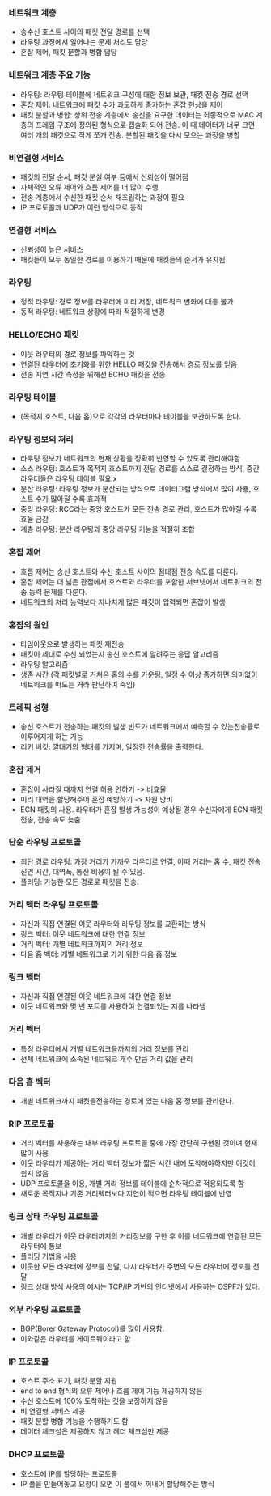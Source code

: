 ### 네트워크 계층
- 송수신 호스트 사이의 패킷 전달 경로를 선택
- 라우팅 과정에서 일어나는 문제 처리도 담당
- 혼잡 제어, 패킷 분할과 병합 담당

### 네트워크 계층 주요 기능
- 라우팅: 라우팅 테이블에 네트워크 구성에 대한 정보 보관, 패킷 전송 경로 선택
- 혼잡 제어: 네트워크에 패킷 수가 과도하게 증가하는 혼잡 현상을 제어
- 패킷 분할과 병합: 상위 전송 계층에서 송신을 요구한 데이터는 최종적으로 MAC 계층의 프레임 구조에 정의된 형식으로 캡슐화 되어 전송. 이 때 데이터가 너무 크면 여러 개의 패킷으로 작게 쪼개 전송. 분할된 패킷을 다시 모으는 과정을 병합

### 비연결형 서비스
- 패킷의 전달 순서, 패킷 분실 여부 등에서 신뢰성이 떨어짐
- 자체적인 오류 제어와 흐름 제어를 더 많이 수행
- 전송 계층에서 수신한 패킷 순서 재조립하는 과정이 필요
- IP 프로토콜과 UDP가 이런 방식으로 동작

### 연결형 서비스
- 신뢰성이 높은 서비스
- 패킷들이 모두 동일한 경로를 이용하기 때문에 패킷들의 순서가 유지됨

### 라우팅
- 정적 라우팅: 경로 정보를 라우터에 미리 저장, 네트워크 변화에 대응 불가
- 동적 라우팅: 네트워크 상황에 따라 적절하게 변경

### HELLO/ECHO 패킷
- 이웃 라우터의 경로 정보를 파악하는 것
- 연결된 라우터에 초기화를 위한 HELLO 패킷을 전송해서 경로 정보를 얻음
- 전송 지연 시간 측정을 위해선 ECHO 패킷을 전송

### 라우팅 테이블
- (목적지 호스트, 다음 홉)으로 각각의 라우터마다 테이블을 보관하도록 한다.

### 라우팅 정보의 처리
- 라우팅 정보가 네트워크의 현재 상황을 정확히 반영할 수 있도록 관리해야함
- 소스 라우팅: 호스트가 목적지 호스트까지 전달 경로를 스스로 결정하는 방식, 중간 라우터들은 라우팅 테이블 필요 x
- 분산 라우팅: 라우팅 정보가 분산되는 방식으로 데이터그램 방식에서 많이 사용, 호스트 수가 많아질 수록 효과적
- 중앙 라우팅: RCC라는 중앙 호스트가 모든 전송 경로 관리, 호스트가 많아질 수록 효율 급감
- 계층 라우팅: 분산 라우팅과 중앙 라우팅 기능을 적절히 조합

### 혼잡 제어
- 흐름 제어는 송신 호스트와 수신 호스트 사이의 점대점 전송 속도를 다룬다.
- 혼잡 제어는 더 넓은 관점에서 호스트와 라우터를 포함한 서브넷에서 네트워크의 전송 능력 문제를 다룬다.
- 네트워크의 처리 능력보다 지나치게 많은 패킷이 입력되면 혼잡이 발생

### 혼잡의 원인
- 타임아웃으로 발생하는 패킷 재전송
- 패킷이 제대로 수신 되었는지 송신 호스트에 알려주는 응답 알고리즘
- 라우팅 알고리즘
- 생존 시간 (각 패킷별로 거쳐온 홉의 수를 카운팅, 일정 수 이상 증가하면 의미없이 네트워크를 떠도는 거라 판단하여 죽임)

### 트레픽 성형
- 송신 호스트가 전송하는 패킷의 발생 빈도가 네트워크에서 예측할 수 있는전송률로 이루어지게 하는 기능
- 리키 버킷: 깔대기의 형태를 가지며, 일정한 전송률을 출력한다.

### 혼잡 제거
- 혼잡이 사라질 때까지 연결 허용 안하기 -> 비효율
- 미리 대역을 할당해주어 혼잡 예방하기 -> 자원 낭비
- ECN 패킷의 사용. 라우터가 혼잡 발생 가능성이 예상될 경우 수신자에게 ECN 패킷 전송, 전송 속도 늦춤

### 단순 라우팅 프로토콜
- 최단 경로 라우팅: 가장 거리가 가까운 라우터로 연결, 이때 거리는 홉 수, 패킷 전송 진연 시간, 대역폭, 통신 비용이 될 수 있음.
- 플러딩: 가능한 모든 경로로 패킷을 전송.

### 거리 벡터 라우팅 프로토콜
- 자신과 직접 연결된 이웃 라우터와 라우팅 정보를 교환하는 방식
- 링크 벡터: 이웃 네트워크에 대한 연결 정보
- 거리 벡터: 개별 네트워크까지의 거리 정보
- 다음 홉 벡터: 개별 네트워크로 가기 위한 다음 홉 정보

### 링크 벡터
- 자신과 직접 연결된 이웃 네트워크에 대한 연결 정보
- 이웃 네트워크와 몇 번 포트를 사용하여 연결되었는 지를 나타냄

### 거리 벡터
- 특정 라우터에서 개별 네트워크들까지의 거리 정보를 관리
- 전체 네트워크에 소속된 네트워크 개수 만큼 거리 값을 관리

### 다음 홉 벡터
- 개별 네트워크까지 패킷을전송하는 경로에 있는 다음 홉 정보를 관리한다.

### RIP 프로토콜
- 거리 벡터를 사용하는 내부 라우팅 프로토콜 중에 가장 간단히 구현된 것이며 현재 많이 사용
- 이웃 라우터가 제공하는 거리 벡터 정보가 짧은 시간 내에 도착해야하지만 이것이 쉽지 않음
- UDP 프로토콜을 이용, 개별 거리 정보를 테이블에 순차적으로 적용되도록 함
- 새로운 목적지나 기존 거리벡터보다 지연이 적으면 라우팅 테이블에 반영

### 링크 상태 라우팅 프로토콜
- 개별 라우터가 이웃 라우터까지의 거리정보를 구한 후 이를 네트워크에 연결된 모든 라우터에 통보
- 플러딩 기법을 사용
- 이웃한 모든 라우터에 정보를 전달, 다시 라우터가 주변의 모든 라우터에 정보를 전달
- 링크 상태 방식 사용의 예시는 TCP/IP 기반의 인터넷에서 사용하는 OSPF가 있다.

### 외부 라우팅 프로토콜
- BGP(Borer Gateway Protocol)를 많이 사용함.
- 이와같은 라우터를 게이트웨이라고 함

### IP 프로토콜
- 호스트 주소 표기, 패킷 분할 지원
- end to end 형식의 오류 제어나 흐름 제어 기능 제공하지 않음
- 수신 호스트에 100% 도착하는 것을 보장하지 않음
- 비 연결형 서비스 제공
- 패킷 분할 병합 기능을 수행하기도 함
- 데이터 체크섬은 제공하지 않고 헤더 체크섬만 제공

### DHCP 프로토콜
- 호스트에 IP를 할당하는 프로토콜
- IP 풀을 만들어놓고 요청이 오면 이 풀에서 꺼내어 할당해주는 방식
